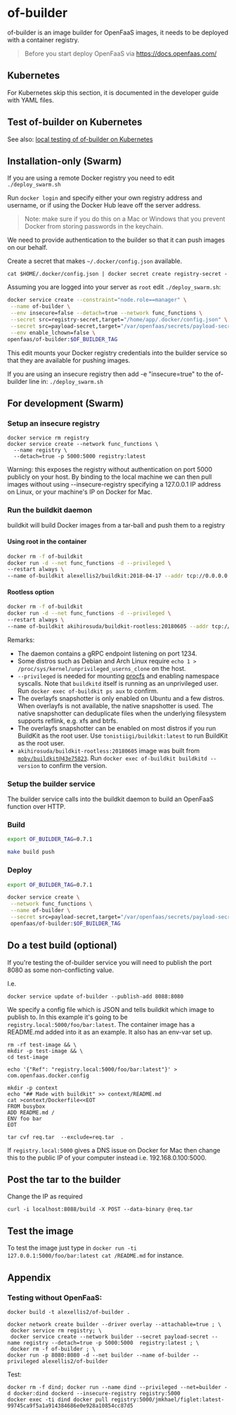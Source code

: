 # of-builder

of-builder is an image builder for OpenFaaS images, it needs to be deployed with a container registry.

> Before you start deploy OpenFaaS via https://docs.openfaas.com/

## Kubernetes

For Kubernetes skip this section, it is documented in the developer guide with YAML files.

## Test of-builder on Kubernetes

See also: [local testing of of-builder on Kubernetes](local.md)

## Installation-only (Swarm)

If you are using a remote Docker registry you need to edit `./deploy_swarm.sh`

Run `docker login` and specify either your own registry address and username, or if using the Docker Hub leave off the server address.

> Note: make sure if you do this on a Mac or Windows that you prevent Docker from storing passwords in the keychain.

We need to provide authentication to the builder so that it can push images on our behalf.

Create a secret that makes `~/.docker/config.json` available.

```
cat $HOME/.docker/config.json | docker secret create registry-secret -
```

Assuming you are logged into your server as `root` edit `./deploy_swarm.sh`:

```sh
docker service create --constraint="node.role==manager" \
 --name of-builder \
 --env insecure=false --detach=true --network func_functions \
 --secret src=registry-secret,target="/home/app/.docker/config.json" \
 --secret src=payload-secret,target="/var/openfaas/secrets/payload-secret" \
 --env enable_lchown=false \
openfaas/of-builder:$OF_BUILDER_TAG
```

This edit mounts your Docker registry credentials into the builder service so that they are available for pushing images.

If you are using an insecure registry then add -e "insecure=true" to the of-builder line in: `./deploy_swarm.sh`

## For development (Swarm)

### Setup an insecure registry

```
docker service rm registry
docker service create --network func_functions \
  --name registry \
  --detach=true -p 5000:5000 registry:latest
```

Warning: this exposes the registry without authentication on port 5000 publicly on your host. By binding to the local machine we can then pull images without using --insecure-registry specifying a 127.0.0.1 IP address on Linux, or your machine's IP on Docker for Mac.

### Run the buildkit daemon

buildkit will build Docker images from a tar-ball and push them to a registry

#### Using root in the container

```sh
docker rm -f of-buildkit
docker run -d --net func_functions -d --privileged \
--restart always \
--name of-buildkit alexellis2/buildkit:2018-04-17 --addr tcp://0.0.0.0:1234
```

#### Rootless option

```sh
docker rm -f of-buildkit
docker run -d --net func_functions -d --privileged \
--restart always \
--name of-buildkit akihirosuda/buildkit-rootless:20180605 --addr tcp://0.0.0.0:1234
```

Remarks:
  * The daemon contains a gRPC endpoint listening on port 1234.
  * Some distros such as Debian and Arch Linux require `echo 1 > /proc/sys/kernel/unprivileged_userns_clone` on the host.
  * `--privileged` is needed for mounting [procfs](https://blog.jessfraz.com/post/building-container-images-securely-on-kubernetes/) and enabling namespace syscalls. Note that `buildkitd` itself is running as an unprivileged user. Run `docker exec of-buildkit ps aux` to confirm.
  * The overlayfs snapshotter is only enabled on Ubuntu and a few distros. When overlayfs is not available, the native snapshotter is used. The native snapshotter can deduplicate files when the underlying filesystem supports reflink, e.g. xfs and btrfs.
  * The overlayfs snapshotter can be enabled on most distros if you run BuildKit as the root user. Use `tonistiigi/buildkit:latest` to run BuildKit as the root user.
  * `akihirosuda/buildkit-rootless:20180605` image was built from [`moby/buildkit@43e75823`](https://github.com/moby/buildkit/commit/43e758232a0ac7d50c6a11413186e16684fc1e4f). Run `docker exec of-buildkit buildkitd --version` to confirm the version.

### Setup the builder service

The builder service calls into the buildkit daemon to build an OpenFaaS function over HTTP.

### Build

```sh
export OF_BUILDER_TAG=0.7.1

make build push
```

### Deploy

```sh
export OF_BUILDER_TAG=0.7.1

docker service create \
 --network func_functions \
 --name of-builder \
 --secret src=payload-secret,target="/var/openfaas/secrets/payload-secret" \
 openfaas/of-builder:$OF_BUILDER_TAG
```

## Do a test build (optional)

If you're testing the of-builder service you will need to publish the port 8080 as some non-conflicting value.

I.e.

```
docker service update of-builder --publish-add 8088:8080
```

We specify a config file which is JSON and tells buildkit which image to publish to. In this example it's going to be `registry.local:5000/foo/bar:latest`. The container image has a README.md added into it as an example. It also has an env-var set up.

```
rm -rf test-image && \
mkdir -p test-image && \
cd test-image

echo '{"Ref": "registry.local:5000/foo/bar:latest"}' > com.openfaas.docker.config

mkdir -p context
echo "## Made with buildkit" >> context/README.md
cat >context/Dockerfile<<EOT
FROM busybox
ADD README.md /
ENV foo bar
EOT

tar cvf req.tar  --exclude=req.tar  .
```

If `registry.local:5000` gives a DNS issue on Docker for Mac then change this to the public IP of your computer instead i.e. 192.168.0.100:5000.

## Post the tar to the builder

Change the IP as required

```
curl -i localhost:8088/build -X POST --data-binary @req.tar
```

## Test the image

To test the image just type in `docker run -ti 127.0.0.1:5000/foo/bar:latest cat /README.md` for instance.

## Appendix

### Testing without OpenFaaS:

```
docker build -t alexellis2/of-builder .

docker network create builder --driver overlay --attachable=true ; \
 docker service rm registry; \
 docker service create --network builder --secret payload-secret --name registry --detach=true -p 5000:5000  registry:latest ; \
 docker rm -f of-builder ; \
docker run -p 8080:8080 -d --net builder --name of-builder --privileged alexellis2/of-builder
```

Test:

```
docker rm -f dind; docker run --name dind --privileged --net=builder -d docker:dind dockerd --insecure-registry registry:5000
docker exec -ti dind docker pull registry:5000/jmkhael/figlet:latest-99745ca9f5a1a914384686e0e928a10854cc87d5
```
